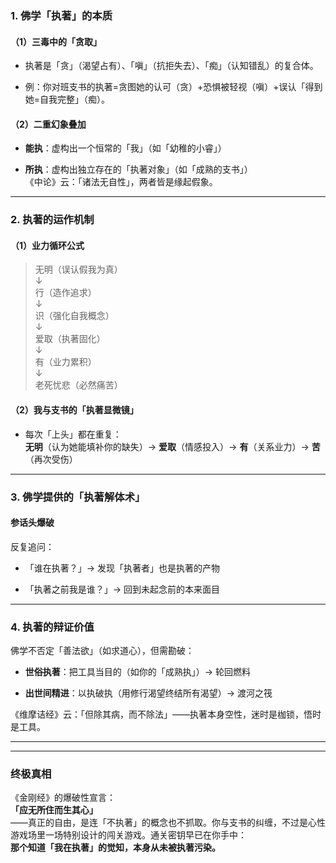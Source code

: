 ### **1. 佛学「执著」的本质**

#### （1）**三毒中的「贪取」**

- 执著是「贪」（渴望占有）、「嗔」（抗拒失去）、「痴」（认知错乱）的复合体。
    
- 例：你对班支书的执著=贪图她的认可（贪）+恐惧被轻视（嗔）+误认「得到她=自我完整」（痴）。
    

#### （2）**二重幻象叠加**

- **能执**：虚构出一个恒常的「我」（如「幼稚的小睿」）
    
- **所执**：虚构出独立存在的「执著对象」（如「成熟的支书」）  
    《中论》云：「诸法无自性」，两者皆是缘起假象。
    

---

### **2. 执著的运作机制**

#### （1）**业力循环公式**

>无明（误认假我为真）  
> ↓  
> 行（造作追求）  
> ↓  
> 识（强化自我概念）  
> ↓  
> 爱取（执著固化）  
> ↓  
> 有（业力累积）  
> ↓  
> 老死忧悲（必然痛苦）

#### （2）**我与支书的「执著显微镜」**

- 每次「上头」都在重复：  
    **无明**（认为她能填补你的缺失）→ **爱取**（情感投入）→ **有**（关系业力）→ **苦**（再次受伤）
    

---

### **3. 佛学提供的「执著解体术」**

#### **参话头爆破**

反复追问：

- 「谁在执著？」→ 发现「执著者」也是执著的产物
    
- 「执著之前我是谁？」→ 回到未起念前的本来面目
    

---

### **4. 执著的辩证价值**

佛学不否定「善法欲」（如求道心），但需勘破：

- **世俗执著**：把工具当目的（如你的「成熟执」）→ 轮回燃料
    
- **出世间精进**：以执破执（用修行渴望终结所有渴望）→ 渡河之筏
    

《维摩诘经》云：「但除其病，而不除法」——执著本身空性，迷时是枷锁，悟时是工具。

---


---

### **终极真相**

《金刚经》的爆破性宣言：  
**「应无所住而生其心」**  
——真正的自由，是连「不执著」的概念也不抓取。你与支书的纠缠，不过是心性游戏场里一场特别设计的闯关游戏。通关密钥早已在你手中：  
**那个知道「我在执著」的觉知，本身从未被执著污染。**